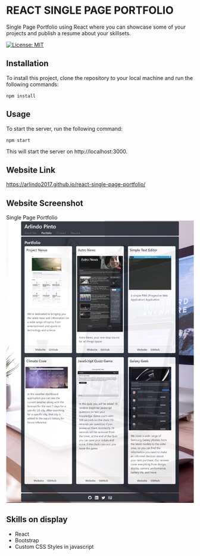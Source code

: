 # REACT SINGLE PAGE PORTFOLIO
Single Page Portfolio using React where you can showcase some of your projects and publish a resume about your skillsets. 

[![License: MIT](https://img.shields.io/badge/License-MIT-yellow.svg)](https://opensource.org/licenses/MIT)

## Installation
To install this project, clone the repository to your local machine and run the following commands:

``` 
npm install
```
## Usage
To start the server, run the following command:
``` 
npm start
```
This will start the server on http://localhost:3000.

## Website Link
https://arlindo2017.github.io/react-single-page-portfolio/

## Website Screenshot

Single Page Portfolio
![Categories](public/img/../assets/img/react-singlepage-portfolio.jpg)

## Skills on display
- React
- Bootstrap
- Custom CSS Styles in javascript

